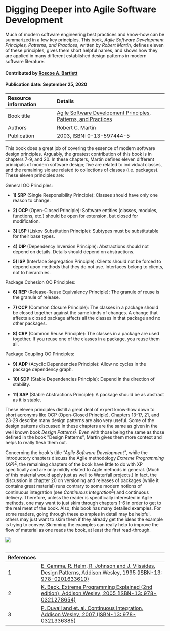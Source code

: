 # Digging Deeper into Agile Software Development
<!--deck text start-->
Much of modern software engineering best practices and know-how can be summarized in a few key principles.
This book, *Agile Software Development Principles, Patterns, and Practices*, written by *Robert Martin*, defines eleven of these principles, gives them short helpful names, and shows how they are applied in many different established design patterns in modern software literature. 
<!--deck text end-->

#### Contributed by [Roscoe A. Bartlett](https://github.com/bartlettroscoe)
#### Publication date: September 25, 2020


Resource information | Details 
:--- | :--- 
Book title  | [Agile Software Development Principles, Patterns, and Practices](https://books.google.com/books/about/Agile_Software_Development.html?id=0HYhAQAAIAAJ&source=kp_book_description)
Authors | Robert C. Martin
Publication | 2003, ISBN: 0-13-597444-5

This book does a great job of covering the essence of modern software design principles.
Arguably, the greatest contribution of this book is in chapters 7-9, and 20.
In these chapters, Martin defines eleven different principals of modern software design; five are related to individual classes, and the remaining six are related to collections of classes (i.e. packages).
These eleven principles are:

General OO Principles:

* **1) SRP** (Single Responsibility Principle): Classes should have only one reason to change.

* **2) OCP** (Open-Closed Principle): Software entities (classes, modules, functions, etc.) should be open for extension, but closed for modification.

* **3) LSP** (Liskov Substitution Principle): Subtypes must be substitutable for their base types.

* **4) DIP** (Dependency Inversion Principle): Abstractions should not depend on details. Details should depend on abstractions.

* **5) ISP** (Interface Segregation Principle): Clients should not be forced to depend upon methods that they do not use. Interfaces belong to clients, not to hierarchies.

Package Cohesion OO Principles:

* **6) REP** (Release-Reuse Equivalency Principle): The granule of reuse is the granule of release.

* **7) CCP** (Common Closure Principle): The classes in a package should be closed together against the same kinds of changes. A change that affects a closed package affects all the classes in that package and no other packages.

* **8) CRP** (Common Reuse Principle): The classes in a package are used together. If you reuse one of the classes in a package, you reuse them all.

Package Coupling OO Principles:

* **9) ADP** (Acyclic Dependencies Principle): Allow no cycles in the package dependency graph.

* **10) SDP** (Stable Dependencies Principle): Depend in the direction of stability.

* **11) SAP** (Stable Abstractions Principle): A package should be as abstract as it is stable.

These eleven principles distill a great deal of expert know-how down to short acronyms like OCP (Open-Closed Principle).
Chapters 13-17, 21, and 23-29 describe many design patterns are also very useful.
Some of the design patterns discussed in these chapters are the same as given in the well known book *Design Patterns*<sup>[1]</sup>.
Even with those being the same as those defined in the book "Design Patterns", Martin gives them more context and helps to really flesh them out.

Concerning the book's title *"Agile Software Development"*, while the introductory chapters discuss the Agile methodology *Extreme Programming (XP)*<sup>[2]</sup>, the remaining chapters of the book have little to do with XP specifically and are only mildly related to Agile methods in general.
(Much of this material would apply just as well to Waterfall projects.)
In fact, the discussion in chapter 20 on versioning and releases of packages (while it contains great material) runs contrary to some modern notions of continuous integration (see *Continuous Integration*<sup>[3]</sup>) and continuous delivery.
Therefore, unless the reader is specifically interested in Agile methods, one may want to just skim through chapters 1-6 in order to get to the real meat of the book.
Also, this book has many detailed examples.  For some readers, going through these examples in detail may be helpful, others may just want to skim them if they already get the ideas the example is trying to convey.
Skimming the examples can really help to improve the flow of material as one reads the book, at least the first read-through.

<img src='https://github.com/betterscientificsoftware/images/raw/master/AgileSoftwareDevelopmentMartin.jpg' class='logo' />


<br>

[1]: #ref1 "E. Gamma, R. Helm, R. Johnson and J. Vlissides. Design Patterns, Addison Wesley, 1995"
[2]: #ref2 "K. Beck. Extreme Programming Explained (2nd edition), Addison Wesley, 2005"
[3]: #ref3 "P. Duvall and et. al. Continuous Integration, Addison Wesley, 2007"

<br>


References | &nbsp;
:--- | :---
<a name="ref1"></a>1 | [E. Gamma, R. Helm, R. Johnson and J. Vlissides. Design Patterns, Addison Wesley, 1995 (ISBN-13: 978-0201633610)](https://www.amazon.com/Design-Patterns-Elements-Reusable-Object-Oriented/dp/0201633612)
<a name="ref2"></a>2 | [K. Beck. Extreme Programming Explained (2nd edition), Addison Wesley, 2005 (ISBN-13: 978-0321278654)](https://www.amazon.com/Extreme-Programming-Explained-Embrace-Change/dp/0321278658)
<a name="ref3"></a>3 | [P. Duvall and et. al. Continuous Integration, Addison Wesley, 2007 (ISBN-13: 978-0321336385)](https://www.amazon.com/Continuous-Integration-Improving-Software-Reducing/dp/0321336380)

<br>


<!---
Publish: yes
RSS update: 2020-09-25
Categories: Planning
Topics: design
Tags: book
Level: 2
Prerequisites: defaults
Aggregate: none
--->
